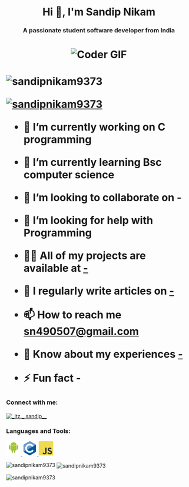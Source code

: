 <h1 align="center">Hi 👋, I'm Sandip Nikam</h1>
<h3 align="center">A passionate student software developer from India</h3>

<h1 align ="center"><img alt="Coder GIF" height=250 width=350 src="https://images.squarespace-cdn.com/content/v1/5769fc401b631bab1addb2ab/1541580611624-TE64QGKRJG8SWAIUS7NS/ke17ZwdGBToddI8pDm48kPoswlzjSVMM-SxOp7CV59BZw-zPPgdn4jUwVcJE1ZvWQUxwkmyExglNqGp0IvTJZamWLI2zvYWH8K3-s_4yszcp2ryTI0HqTOaaUohrI8PI6FXy8c9PWtBlqAVlUS5izpdcIXDZqDYvprRqZ29Pw0o/coding-freak.gif" />
<br><h1>

<p align="left"> <img src="https://komarev.com/ghpvc/?username=sandipnikam9373&label=Profile%20views&color=0e75b6&style=flat" alt="sandipnikam9373" /> </p>

<p align="left"> <a href="https://github.com/ryo-ma/github-profile-trophy"><img src="https://github-profile-trophy.vercel.app/?username=sandipnikam9373" alt="sandipnikam9373" /></a> </p>

- 🔭 I’m currently working on **C programming**

- 🌱 I’m currently learning **Bsc computer science**

- 👯 I’m looking to collaborate on **-**

- 🤝 I’m looking for help with **Programming**

- 👨‍💻 All of my projects are available at [-](-)

- 📝 I regularly write articles on [-](-)

- 📫 How to reach me **sn490507@gmail.com**

- 📄 Know about my experiences [-](-)

- ⚡ Fun fact **-**

<h3 align="left">Connect with me:</h3>
<p align="left">
<a href="https://instagram.com/_itz._.sandip__" target="blank"><img align="center" src="https://raw.githubusercontent.com/rahuldkjain/github-profile-readme-generator/master/src/images/icons/Social/instagram.svg" alt="_itz._.sandip__" height="30" width="40" /></a>
</p>

<h3 align="left">Languages and Tools:</h3>
<p align="left"> <a href="https://developer.android.com" target="_blank" rel="noreferrer"> <img src="https://raw.githubusercontent.com/devicons/devicon/master/icons/android/android-original-wordmark.svg" alt="android" width="40" height="40"/> </a> <a href="https://www.cprogramming.com/" target="_blank" rel="noreferrer"> <img src="https://raw.githubusercontent.com/devicons/devicon/master/icons/c/c-original.svg" alt="c" width="40" height="40"/> </a> <a href="https://developer.mozilla.org/en-US/docs/Web/JavaScript" target="_blank" rel="noreferrer"> <img src="https://raw.githubusercontent.com/devicons/devicon/master/icons/javascript/javascript-original.svg" alt="javascript" width="40" height="40"/> </a> </p>

<p><img align="left" src="https://github-readme-stats.vercel.app/api/top-langs?username=sandipnikam9373&show_icons=true&locale=en&layout=compact" alt="sandipnikam9373" /></p>

<p>&nbsp;<img align="center" src="https://github-readme-stats.vercel.app/api?username=sandipnikam9373&show_icons=true&locale=en" alt="sandipnikam9373" /></p>

<p><img align="center" src="https://github-readme-streak-stats.herokuapp.com/?user=sandipnikam9373&" alt="sandipnikam9373" /></p>

